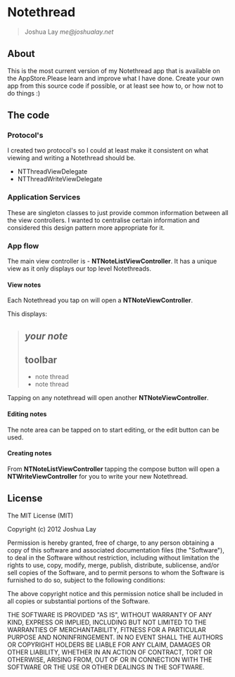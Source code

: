 # Notethread

> Joshua Lay _me@joshualay.net_

## About
This is the most current version of my Notethread app that is available on the AppStore.Please learn and improve what I have done. Create your own app from this source code if possible, or at least see how to, or how not to do things :)


## The code

### Protocol's

I created two protocol's so I could at least make it consistent on what viewing and writing a Notethread should be.

* NTThreadViewDelegate
* NTThreadWriteViewDelegate

### Application Services

These are singleton classes to just provide common information between all the view controllers. I wanted to centralise certain information and considered this design pattern more appropriate for it.

### App flow

The main view controller is - **NTNoteListViewController**. It has a unique view as it only displays our top level Notethreads. 

#### View notes

Each Notethread you tap on will open a **NTNoteViewController**. 

This displays:
> *your note*
> -----------
> **toolbar**
> -----------
> * note thread
> * note thread

Tapping on any notethread will open another **NTNoteViewController**. 

#### Editing notes

The note area can be tapped on to start editing, or the edit button can be used.

#### Creating notes

From **NTNoteListViewController** tapping the compose button will open a **NTWriteViewController** for you to write your new Notethread.





## License
The MIT License (MIT)

Copyright (c) 2012 Joshua Lay

Permission is hereby granted, free of charge, to any person obtaining a copy of this software and associated documentation files (the "Software"), to deal in the Software without restriction, including without limitation the rights to use, copy, modify, merge, publish, distribute, sublicense, and/or sell copies of the Software, and to permit persons to whom the Software is furnished to do so, subject to the following conditions:

The above copyright notice and this permission notice shall be included in all copies or substantial portions of the Software.

THE SOFTWARE IS PROVIDED "AS IS", WITHOUT WARRANTY OF ANY KIND, EXPRESS OR IMPLIED, INCLUDING BUT NOT LIMITED TO THE WARRANTIES OF MERCHANTABILITY, FITNESS FOR A PARTICULAR PURPOSE AND NONINFRINGEMENT. IN NO EVENT SHALL THE AUTHORS OR COPYRIGHT HOLDERS BE LIABLE FOR ANY CLAIM, DAMAGES OR OTHER LIABILITY, WHETHER IN AN ACTION OF CONTRACT, TORT OR OTHERWISE, ARISING FROM, OUT OF OR IN CONNECTION WITH THE SOFTWARE OR THE USE OR OTHER DEALINGS IN THE SOFTWARE.
